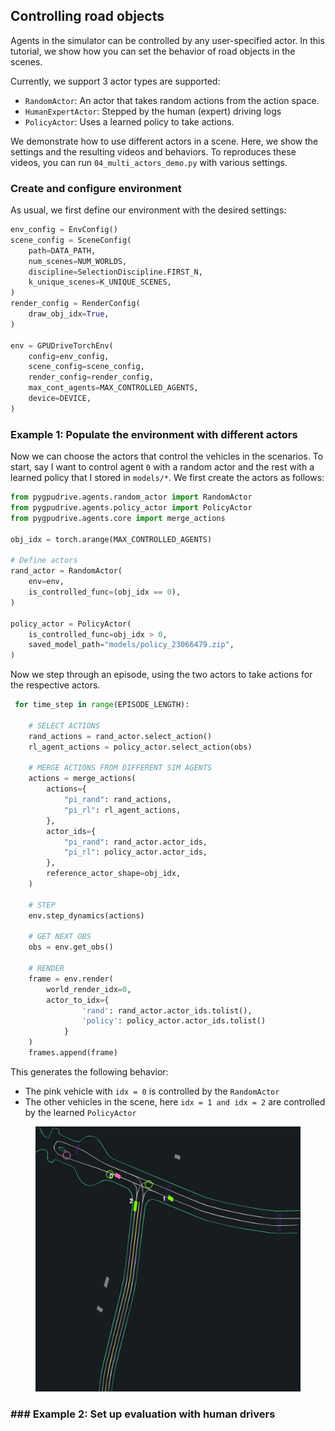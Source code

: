 ## Controlling road objects

Agents in the simulator can be controlled by any user-specified actor. In this tutorial, we show how you can set the behavior of road objects in the scenes.

Currently, we support 3 actor types are supported:

* `RandomActor`: An actor that takes random actions from the action space.
* `HumanExpertActor`: Stepped by the human (expert) driving logs
* `PolicyActor`: Uses a learned policy to take actions.

We demonstrate how to use different actors in a scene. Here, we show the settings and the resulting videos and behaviors. To reproduces these videos, you can run `04_multi_actors_demo.py` with various settings.

### Create and configure environment

As usual, we first define our environment with the desired settings:

```python
env_config = EnvConfig()
scene_config = SceneConfig(
    path=DATA_PATH,
    num_scenes=NUM_WORLDS,
    discipline=SelectionDiscipline.FIRST_N,
    k_unique_scenes=K_UNIQUE_SCENES,
)
render_config = RenderConfig(
    draw_obj_idx=True,
)

env = GPUDriveTorchEnv(
    config=env_config,
    scene_config=scene_config,
    render_config=render_config,
    max_cont_agents=MAX_CONTROLLED_AGENTS,
    device=DEVICE,
)
```

### Example 1: Populate the environment with different actors

Now we can choose the actors that control the vehicles in the scenarios. To start, say I want to control agent `0` with a random actor and the rest with a learned policy that I stored in `models/*`. We first create the actors as follows:

```python
from pygpudrive.agents.random_actor import RandomActor
from pygpudrive.agents.policy_actor import PolicyActor
from pygpudrive.agents.core import merge_actions

obj_idx = torch.arange(MAX_CONTROLLED_AGENTS)

# Define actors
rand_actor = RandomActor(
    env=env,
    is_controlled_func=(obj_idx == 0),
)

policy_actor = PolicyActor(
    is_controlled_func=obj_idx > 0,
    saved_model_path="models/policy_23066479.zip",
)
```

Now we step through an episode, using the two actors to take actions for the respective actors.

```python
 for time_step in range(EPISODE_LENGTH):

    # SELECT ACTIONS
    rand_actions = rand_actor.select_action()
    rl_agent_actions = policy_actor.select_action(obs)

    # MERGE ACTIONS FROM DIFFERENT SIM AGENTS
    actions = merge_actions(
        actions={
            "pi_rand": rand_actions,
            "pi_rl": rl_agent_actions,
        },
        actor_ids={
            "pi_rand": rand_actor.actor_ids,
            "pi_rl": policy_actor.actor_ids,
        },
        reference_actor_shape=obj_idx,
    )

    # STEP
    env.step_dynamics(actions)

    # GET NEXT OBS
    obs = env.get_obs()

    # RENDER
    frame = env.render(
        world_render_idx=0,
        actor_to_idx={
                'rand': rand_actor.actor_ids.tolist(),
                'policy': policy_actor.actor_ids.tolist()
            }
    )
    frames.append(frame)
```

This generates the following behavior:

* The pink vehicle with `idx = 0` is controlled by the `RandomActor`
* The other vehicles in the scene, here `idx = 1 and idx = 2` are controlled by the learned `PolicyActor`

<figure>
<img src="../../assets/multi_actors_demo_control_multiple.gif" alt="..." width=500>
</figure>

### ### Example 2: Set up evaluation with human drivers
